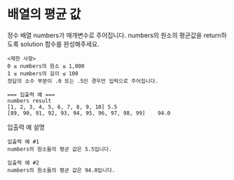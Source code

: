 # 배열의 평균 값 

<p>
정수 배열 numbers가 매개변수로 주어집니다. numbers의 원소의 평균값을 return하도록 solution 함수를 완성해주세요.
</p>

```
<제한 사항>
0 ≤ numbers의 원소 ≤ 1,000
1 ≤ numbers의 길이 ≤ 100
정답의 소수 부분이 .0 또는 .5인 경우만 입력으로 주어집니다.

=== 입출력 예 ===
numbers	result
[1, 2, 3, 4, 5, 6, 7, 8, 9, 10]	5.5
[89, 90, 91, 92, 93, 94, 95, 96, 97, 98, 99]	94.0
```

<p>입출력 예 설명</p>

```
입출력 예 #1
numbers의 원소들의 평균 값은 5.5입니다.

입출력 예 #2
numbers의 원소들의 평균 값은 94.0입니다.
```
